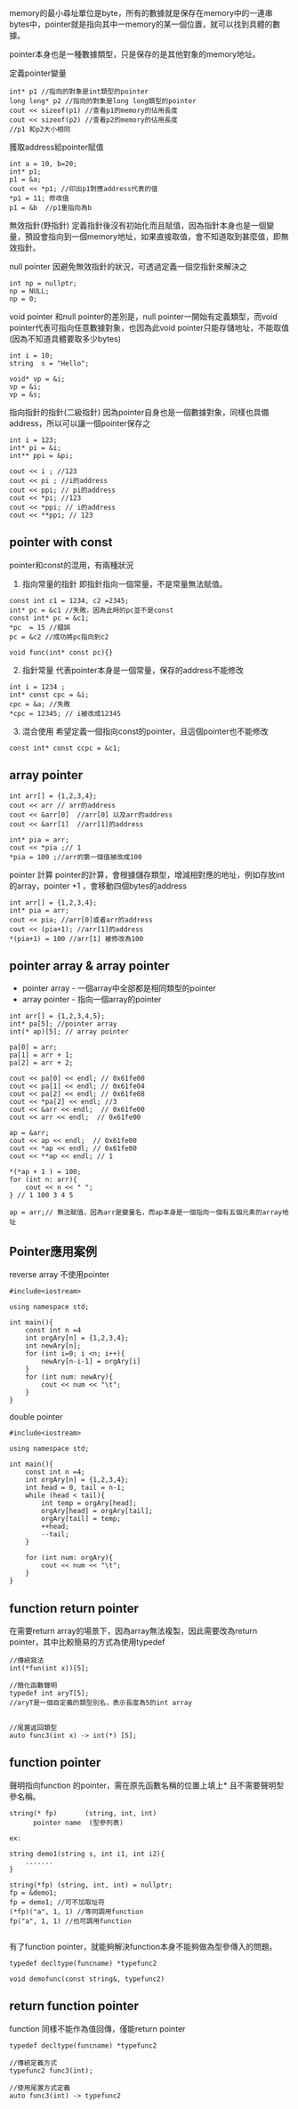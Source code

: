 memory的最小尋址單位是byte，所有的數據就是保存在memory中的一連串bytes中，pointer就是指向其中一memory的某一個位置，就可以找到具體的數據。

pointer本身也是一種數據類型，只是保存的是其他對象的memory地址。

定義pointer變量
```
int* p1 //指向的對象是int類型的pointer
long long* p2 //指向的對象是long long類型的pointer
cout << sizeof(p1) //查看p1的memory的佔用長度
cout << sizeof(p2) //查看p2的memory的佔用長度
//p1 和p2大小相同

```

獲取address給pointer賦值
```
int a = 10, b=20;
int* p1;
p1 = &a;
cout << *p1; //印出p1對應address代表的值
*p1 = 11; 修改值
p1 = &b  //p1重指向為b
```

無效指針(野指針)
定義指針後沒有初始化而且賦值，因為指針本身也是一個變量，預設會指向到一個memory地址，如果直接取值，會不知道取到甚麼值，即無效指針。

null pointer
因避免無效指針的狀況，可透過定義一個空指針來解決之
```
int np = nullptr;
np = NULL;
np = 0;
```

void pointer
和null pointer的差別是，null pointer一開始有定義類型，而void pointer代表可指向任意數據對象，也因為此void pointer只能存儲地址，不能取值(因為不知道具體要取多少bytes)
```
int i = 10;
string  s = "Hello";

void* vp = &i;
vp = &i;
vp = &s;
```


指向指針的指針(二級指針)
因為pointer自身也是一個數據對象，同樣也具備address，所以可以讓一個pointer保存之
```
int i = 123;
int* pi = &i;
int** ppi = &pi;

cout << i ; //123
cout << pi ; //i的address
cout << ppi; // pi的address
cout << *pi; //123
cout << *ppi; // i的address
cout << **ppi; // 123
```


## pointer with const
pointer和const的混用，有兩種狀況
1. 指向常量的指針
   即指針指向一個常量，不是常量無法賦值。
```
const int c1 = 1234, c2 =2345;
int* pc = &c1 //失敗，因為此時的pc並不是const
const int* pc = &c1;
*pc  = 15 //錯誤
pc = &c2 //成功將pc指向到c2

void func(int* const pc){}

```
2. 指針常量
   代表pointer本身是一個常量，保存的address不能修改
```
int i = 1234 ;
int* const cpc = &i;
cpc = &a; //失敗
*cpc = 12345; // i被改成12345
```

3. 混合使用
   希望定義一個指向const的pointer，且這個pointer也不能修改
```
const int* const ccpc = &c1;
```


## array pointer
```
int arr[] = {1,2,3,4};
cout << arr // arr的address
cout << &arr[0]  //arr[0] 以及arr的address
cout << &arr[1]  //arr[1]的address

int* pia = arr;
cout << *pia ;// 1
*pia = 100 ;//arr的第一個值被改成100
```

pointer 計算
pointer的計算，會根據儲存類型，增減相對應的地址，例如存放int的array，pointer +1 ，會移動四個bytes的address
```
int arr[] = {1,2,3,4};
int* pia = arr;
cout << pia; //arr[0]或者arr的address
cout << (pia+1); //arr[1]的address 
*(pia+1) = 100 //arr[1] 被修改為100
```


## pointer array & array pointer
- pointer array - 一個array中全部都是相同類型的pointer
- array pointer - 指向一個array的pointer
```
int arr[] = {1,2,3,4,5};
int* pa[5]; //pointer array
int(* ap)[5]; // array pointer

pa[0] = arr;
pa[1] = arr + 1;
pa[2] = arr + 2;

cout << pa[0] << endl; // 0x61fe00
cout << pa[1] << endl; // 0x61fe04
cout << pa[2] << endl; // 0x61fe08
cout << *pa[2] << endl; //3
cout << &arr << endl;  // 0x61fe00
cout << arr << endl;  // 0x61fe00

ap = &arr;
cout << ap << endl;  // 0x61fe00
cout << *ap << endl; // 0x61fe00
cout << **ap << endl; // 1

*(*ap + 1 ) = 100;
for (int n: arr){
	cout << n << " ";
} // 1 100 3 4 5

ap = arr;// 無法賦值，因為arr是變量名，而ap本身是一個指向一個有五個元素的array地址
```



## Pointer應用案例
reverse array
不使用pointer
```
#include<iostream>

using namespace std;

int main(){
	const int n =4
	int orgAry[n] = {1,2,3,4};
	int newAry[n];
	for (int i=0; i <n; i++){
		newAry[n-i-1] = orgAry[i]
	}
	for (int num: newAry){
		cout << num << "\t";
	}
}

```

double pointer
```
#include<iostream>

using namespace std;

int main(){
	const int n =4;
	int orgAry[n] = {1,2,3,4};
	int head = 0, tail = n-1;
	while (head < tail){
		int temp = orgAry[head];
		orgAry[head] = orgAry[tail];
		orgAry[tail] = temp;
		++head;
		--tail;
	}

	for (int num: orgAry){
		cout << num << "\t";
	}
}

```


## function return pointer
在需要return array的場景下，因為array無法複製，因此需要改為return pointer，其中比較簡易的方式為使用typedef
```
//傳統寫法
int(*fun(int x))[5];

//簡化函數聲明
typedef int aryT[5]; 
//aryT是一個自定義的類型別名，表示長度為5的int array


//尾置返回類型
auto func3(int x) -> int(*) [5];

```


## function pointer
聲明指向function 的pointer，需在原先函數名稱的位置上填上*
且不需要聲明型參名稱。
```
string(* fp)       (string, int, int)
      pointer name  (型參列表)

ex: 

string demo1(string s, int i1, int i2){
	.......
}

string(*fp) (string, int, int) = nullptr;
fp = &demo1;
fp = demo1; //可不加取址符
(*fp)("a", 1, 1) //等同調用function
fp("a", 1, 1) //也可調用function


```
有了function pointer，就能夠解決function本身不能夠做為型參傳入的問題。
```
typedef decltype(funcname) *typefunc2

void demofunc(const string&, typefunc2)
```

## return function pointer
function 同樣不能作為值回傳，僅能return pointer
```
typedef decltype(funcname) *typefunc2

//傳統定義方式
typefunc2 func3(int);

//使用尾置方式定義
auto func3(int) -> typefunc2
```